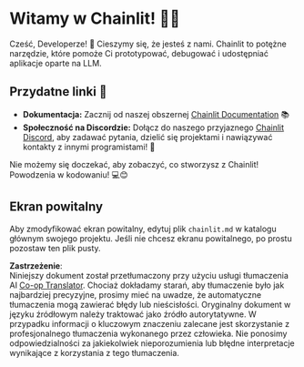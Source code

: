 <!--
CO_OP_TRANSLATOR_METADATA:
{
  "original_hash": "c49526c7abc56b0b5f1e835c1739f18e",
  "translation_date": "2025-07-12T13:53:58+00:00",
  "source_file": "11-mcp/code_samples/github-mcp/chainlit.md",
  "language_code": "pl"
}
-->
# Witamy w Chainlit! 🚀🤖

Cześć, Developerze! 👋 Cieszymy się, że jesteś z nami. Chainlit to potężne narzędzie, które pomoże Ci prototypować, debugować i udostępniać aplikacje oparte na LLM.

## Przydatne linki 🔗

- **Dokumentacja:** Zacznij od naszej obszernej [Chainlit Documentation](https://docs.chainlit.io) 📚
- **Społeczność na Discordzie:** Dołącz do naszego przyjaznego [Chainlit Discord](https://discord.gg/k73SQ3FyUh), aby zadawać pytania, dzielić się projektami i nawiązywać kontakty z innymi programistami! 💬

Nie możemy się doczekać, aby zobaczyć, co stworzysz z Chainlit! Powodzenia w kodowaniu! 💻😊

## Ekran powitalny

Aby zmodyfikować ekran powitalny, edytuj plik `chainlit.md` w katalogu głównym swojego projektu. Jeśli nie chcesz ekranu powitalnego, po prostu pozostaw ten plik pusty.

**Zastrzeżenie**:  
Niniejszy dokument został przetłumaczony przy użyciu usługi tłumaczenia AI [Co-op Translator](https://github.com/Azure/co-op-translator). Chociaż dokładamy starań, aby tłumaczenie było jak najbardziej precyzyjne, prosimy mieć na uwadze, że automatyczne tłumaczenia mogą zawierać błędy lub nieścisłości. Oryginalny dokument w języku źródłowym należy traktować jako źródło autorytatywne. W przypadku informacji o kluczowym znaczeniu zalecane jest skorzystanie z profesjonalnego tłumaczenia wykonanego przez człowieka. Nie ponosimy odpowiedzialności za jakiekolwiek nieporozumienia lub błędne interpretacje wynikające z korzystania z tego tłumaczenia.